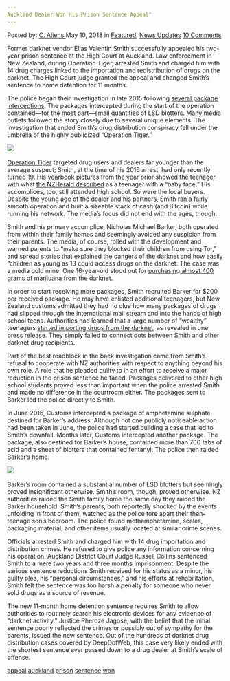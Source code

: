```yaml
---
Auckland Dealer Won His Prison Sentence Appeal"
---
```

<article class="post-listing post-25654 post type-post status-publish format-standard has-post-thumbnail hentry 
 tag-appeal tag-auckland tag-prison tag-sentence tag-won">
<div class="post-inner">
<span>Posted by: <a href="https://www.deepdotweb.com/author/caliens/" title="">C. Aliens </a></span>
<span>May 10, 2018</span>
<span>in <a href="https://www.deepdotweb.com/category/deepdot-news/" rel="category tag">Featured</a>, <a href="https://www.deepdotweb.com/category/news-updates/" rel="category tag">News Updates</a></span>
<span><a href="https://www.deepdotweb.com/2018/05/10/auckland-dealer-won-his-prison-sentence-appeal/#comments">10 Comments</a></span>


<p>Former darknet vendor Elias Valentin Smith successfully appealed his two-year prison sentence at the High Court at Auckland. Law enforcement in New Zealand, during Operation Tiger, arrested Smith and charged him with 14 drug charges linked to the importation and redistribution of drugs on the darknet. The High Court judge granted the appeal and changed Smith&#8217;s sentence to home detention for 11 months.</p>
<p>The police began their investigation in late 2015 following <a href="https://www.deepdotweb.com/2018/04/24/customs-seizures-of-illicit-darkweb-related-drugs-soar-in-new-zealand/">several package interceptions</a>. The packages intercepted during the start of the operation contained—for the most part—small quantities of LSD blotters. Many media outlets followed the story closely due to several unique elements. The investigation that ended Smith&#8217;s drug distribution conspiracy fell under the umbrella of the highly publicized “Operation Tiger.”</p>
<p><img class="wp-image-25658" src="/imgs/2018/05/word-image-14.jpeg" srcset="/imgs/2018/05/word-image-14.jpeg 660w, /imgs/2018/05/word-image-14-300x150.jpeg 300w" sizes="(max-width: 660px) 100vw, 660px" /></p>
<p><a href="https://www.deepdotweb.com/2017/09/01/new-zealands-operation-tiger-targeted-young-darknet-users/">Operation Tiger</a> targeted drug users and dealers far younger than the average suspect; Smith, at the time of his 2016 arrest, had only recently turned 19. His yearbook pictures from the year prior showed the teenager with what <a href="https://www.nzherald.co.nz/nz/news/article.cfm?c_id=1&amp;objectid=12042374">the NZHerald described</a> as a teenager with a “baby face.” His accomplices, too, still attended high school. So were the local buyers. Despite the young age of the dealer and his partners, Smith ran a fairly smooth operation and built a sizeable stack of cash (and Bitcoin) while running his network. The media&#8217;s focus did not end with the ages, though.</p>
<p>Smith and his primary accomplice, Nicholas Michael Barker, both operated from within their family homes and seemingly avoided any suspicion from their parents. The media, of course, rolled with the development and warned parents to “make sure they blocked their children from using Tor,” and spread stories that explained the dangers of the darknet and how easily “children as young as 13 could access drugs on the darknet. The case was a media gold mine. One 16-year-old stood out for <a href="https://www.deepdotweb.com/2017/10/08/student-caught-360-grams-weed-darknet/">purchasing almost 400 grams of marijuana</a> from the darknet.</p>
<p>In order to start receiving more packages, Smith recruited Barker for $200 per received package. He may have enlisted additional teenagers, but New Zealand customs admitted they had no clue how many packages of drugs had slipped through the international mail stream and into the hands of high school teens. Authorities had learned that a large number of “wealthy” teenagers <a href="https://www.deepdotweb.com/2017/08/22/operation-tiger-13-arrested-facing-drug-charges-new-zealand/">started importing drugs from the darknet</a>, as revealed in one press release. They simply failed to connect dots between Smith and other darknet drug recipients.</p>
<p>Part of the best roadblock in the back investigation came from Smith’s refusal to cooperate with NZ authorities with respect to anything beyond his own role. A role that he pleaded guilty to in an effort to receive a major reduction in the prison sentence he faced. Packages delivered to other high school students proved less than important when the police arrested Smith and made no difference in the courtroom either. The packages sent to Barker led the police directly to Smith.</p>
<p>In June 2016, Customs intercepted a package of amphetamine sulphate destined for Barker&#8217;s address. Although not one publicly noticeable action had been taken in June, the police had started building a case that led to Smith&#8217;s downfall. Months later, Customs intercepted another package. The package, also destined for Barker&#8217;s house, contained more than 700 tabs of acid and a sheet of blotters that contained fentanyl. The police then raided Barker&#8217;s home.</p>
<p><img class="wp-image-25659" src="/imgs/2018/05/word-image-15.jpeg" srcset="/imgs/2018/05/word-image-15.jpeg 640w, /imgs/2018/05/word-image-15-300x188.jpeg 300w" sizes="(max-width: 640px) 100vw, 640px" /></p>
<p>Barker&#8217;s room contained a substantial number of LSD blotters but seemingly proved insignificant otherwise. Smith&#8217;s room, though, proved otherwise. NZ authorities raided the Smith family home the same day they raided the Barker household. Smith&#8217;s parents, both reportedly shocked by the events unfolding in front of them, watched as the police tore apart their then-teenage son&#8217;s bedroom. The police found methamphetamine, scales, packaging material, and other items usually located at similar crime scenes.</p>
<p>Officials arrested Smith and charged him with 14 drug importation and distribution crimes. He refused to give police any information concerning his operation. Auckland District Court Judge Russell Collins sentenced Smith to a mere two years and three months imprisonment. Despite the various sentence reductions Smith received for his status as a minor, his guilty plea, his “personal circumstances,” and his efforts at rehabilitation, Smith felt the sentence was too harsh a penalty for someone who never sold drugs as a source of revenue.</p>
<p>The new 11-month home detention sentence requires Smith to allow authorities to routinely search his electronic devices for any evidence of “darknet activity.” Justice Pheroze Jagose, with the belief that the initial sentence poorly reflected the crimes or possibly out of sympathy for the parents, issued the new sentence. Out of the hundreds of darknet drug distribution cases covered by DeepDotWeb, this case very likely ended with the shortest sentence ever passed down to a drug dealer at Smith&#8217;s scale of offense.</p>
</div>
<a href="https://www.deepdotweb.com/tag/appeal/" rel="tag">appeal</a> <a href="https://www.deepdotweb.com/tag/auckland/" rel="tag">auckland</a>  <a href="https://www.deepdotweb.com/tag/prison/" rel="tag">prison</a> <a href="https://www.deepdotweb.com/tag/sentence/" rel="tag">sentence</a> <a href="https://www.deepdotweb.com/tag/won/" rel="tag">won</a></span> <span style="display:none" class="updated">2018-05-10<a href="https://www.deepdotweb.com/author/caliens/" title="Posts by C. Aliens" rel="author">C. Aliens</a></strong></div>

